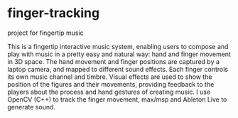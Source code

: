 finger-tracking
===============

project for fingertip music

This is a fingertip interactive music system, enabling users to compose and play with music in a pretty easy and natural way: hand and finger movement in 3D space. The hand movement and finger positions are captured by a laptop camera, and mapped to different sound effects. Each finger controls its own music channel and timbre. Visual effects are used to show the position of the figures and their movements, providing feedback to the players about the process and hand gestures of creating music. I use OpenCV (C++) to track the finger movement, max/msp and Ableton Live to generate sound. 
